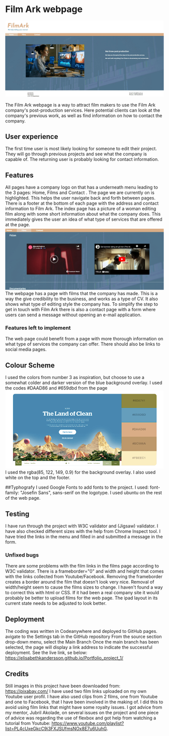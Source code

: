 # Film Ark webpage

<img src="assets/images/FilmArk.jpg">

The Film Ark webpage is a way to attract film makers to use the Film Ark company's post-production services. Here potential clients can look at the company's previous work, as well as find information on how to contact the company. 

## User experience
The first time user is most likely looking for someone to edit their project. They will go through previous projects and see what the company is capable of. The returning user is probably looking for contact information.

## Features
All pages have a company logo on that has a underneath menu leading to the 3 pages: Home, Films and Contact . The page we are currently on is highlighted. This helps the user navigate back and forth between pages.
There is a footer at the bottom of each page with the address and contact information to Film Ark.
The index page has a picture of a woman editing film along with some short information about what the company does. This immediately gives the user an idea of what type of services that are offered at the page.
<img src="assets/images/films.png">
The webpage has a page with films that the company has made. This is a way the give credibility to the business, and works as a type of CV. It also shows what type of editing style the company has.
To simplify the step to get in touch with Film Ark there is also a contact page with a form where users can send a message without opening an e-mail application.

### Features left to implement</h4>
The web page could benefit from a page with more thorough information on what type of services the company can offer. There should also be links to social media pages.


## Colour Scheme
I used the colors from number 3 as inspiration, but choose to use a somewhat colder and darker version of the blue background overlay. I used the codes #DAAD86 and #659dbd from the page
<img src="assets/images/color.png">
I used the rgba(85, 122, 149, 0.9) for the background overlay. I also used white on the top and the footer.

##Typhografy
I used Google Fonts to add fonts to the project. I used: font-family: "Josefin Sans", sans-serif on the logotype. I used ubuntu on the rest of the web page.

## Testing
I have run through the project with W3C validator and (Jigsaw) validator. I have also checked different sizes with the help from Chrome Inspect tool. I have tried the links in the menu and filled in and submitted a message in the form.</p>

### Unfixed bugs
There are some problems with the film links in the films page according to W3C validator. There is a frameborder="0" and width and height that comes with the links collected from Youtube/Facebook. Removing the frameborder creates a border around the film that doesn't look very nice. Removal of width/height seem to cause the films sizes to change. I haven't found a way to correct this with html or CSS. If it had been a real company site it would probably be better to upload films for the web page. The ipad layout in its current state needs to be adjusted to look better. 

## Deployment
The coding was written in Codeanywhere and deployed to GitHub pages.
avigate to the Settings tab in the GitHub repository
From the source section drop-down menu, select the Main Branch
Once the main branch has been selected, the page will display a link address to indicate the successful deployment.
See the live link, se below:
https://elisabethkandersson.github.io/Portfolio_project_1/

## Credits 
Still images in this project have been downloaded from: https://pixabay.com/
I have used two film links uploaded on my own Youtube user profil. I have also used clips from 2 films, one from Youtube and one to Facebook, that I have been involved in the making of. I did this to avoid using film links that might have some royalty issues.
I got advice from my mentor, Jubril Akolade, on several issues on the project and one piece of advice was regarding the use of flexbox and got help from watching a tutorial from Youtube: https://www.youtube.com/playlist?list=PL4cUxeGkcC9i3FXJSUfmsNOx8E7u6UuhG.


